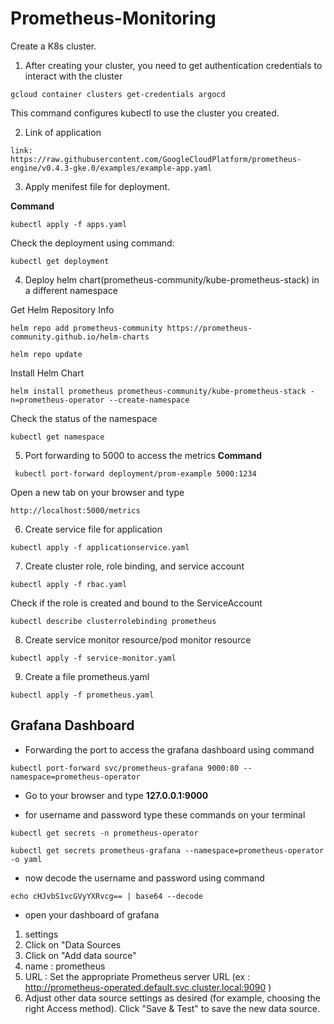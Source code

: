 # Prometheus-Monitoring

Create a K8s cluster.
1. After creating your cluster, you need to get authentication credentials to interact with the cluster

```
gcloud container clusters get-credentials argocd
```
This command configures kubectl to use the cluster you created.

2. Link of application

```
link: https://raw.githubusercontent.com/GoogleCloudPlatform/prometheus-engine/v0.4.3-gke.0/examples/example-app.yaml

```
3. Apply menifest file for deployment.

**Command**
```
kubectl apply -f apps.yaml
```
 Check the deployment using command: 
```
kubectl get deployment
```
4. Deploy helm chart(prometheus-community/kube-prometheus-stack) in a different namespace 

Get Helm Repository Info
```
helm repo add prometheus-community https://prometheus-community.github.io/helm-charts
```

```
helm repo update
```
Install Helm Chart

```
helm install prometheus prometheus-community/kube-prometheus-stack -n=prometheus-operator --create-namespace
```
Check the status of the namespace

```
kubectl get namespace
```
5. Port forwarding to 5000 to access the metrics 
**Command**

```
 kubectl port-forward deployment/prom-example 5000:1234
```
Open a new tab on your browser and type 

```
http://localhost:5000/metrics
```

6. Create service file for application 

```
kubectl apply -f applicationservice.yaml

```

7. Create cluster role, role binding, and service account 

```
kubectl apply -f rbac.yaml

```
Check if the role is created and bound to the ServiceAccount

```
kubectl describe clusterrolebinding prometheus

```

8. Create service monitor resource/pod monitor resource

```
kubectl apply -f service-monitor.yaml

```

9. Create a file prometheus.yaml 

```
kubectl apply -f prometheus.yaml

```

## Grafana Dashboard
* Forwarding the port to access the grafana dashboard using command

```
kubectl port-forward svc/prometheus-grafana 9000:80 --namespace=prometheus-operator

```
* Go to your browser and type 
 **127.0.0.1:9000**

* for username and password type these commands on your terminal
 ```
 kubectl get secrets -n prometheus-operator
 ```
 ```
 kubectl get secrets prometheus-grafana --namespace=prometheus-operator -o yaml
 ```
 * now decode the username and password using command
 ```
 echo cHJvbS1vcGVyYXRvcg== | base64 --decode
 ```
 * open your dashboard of grafana 
  1. settings
  2. Click on "Data Sources
  3. Click on "Add data source"
  4. name : prometheus
  5. URL : Set the appropriate Prometheus server URL (ex : http://prometheus-operated.default.svc.cluster.local:9090 )
  6. Adjust other data source settings as desired (for example, choosing the right Access method).
     Click "Save & Test" to save the new data source. 

